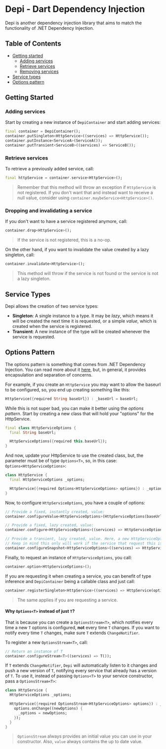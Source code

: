 # Depi - Dart Dependency Injection

Depi is another dependency injection library that aims to match the functionality of .NET Dependency Injection.

## Table of Contents
- [Getting started](#gettingstarted)
  - [Adding services](#addingservices)
  - [Retrieve services](#retrieveservices)
  - [Removing services](#removingservices)
- [Service types](#service-types)
- [Options pattern](#options-pattern)

## Getting Started<a name="gettingstarted"/>

### Adding services<a name="addingservices"/>
Start by creating a new instance of `DepiContainer` and start adding services:
```dart
final container = DepiContainer();
container.putSingleton<HttpService>((services) => HttpService());
container.putInstance<ServiceA>(ServiceA());
container.putTransient<ServiceB>((services) => ServiceB());
```

### Retrieve services<a name="retrieveservices"/>
To retrieve a previously added service, call:
```dart
final httpService = container.service<HttpService>();
```
> Remember that this method will throw an exception if `HttpService` is not registered. If you don't want that and instead want to receive a null value, consider using `container.maybeService<HttpService>()`.

### Dropping and invalidating a service<a name="removingservices"/>
If you don't want to have a service registered anymore, call:
```dart
container.drop<HttpService>();
```
> If the service is not registered, this is a no-op.

On the other hand, if you want to invalidate the value created by a lazy singleton, call:
```dart
container.invalidate<HttpService>();
```
> This method will throw if the service is not found or the service is not a lazy singleton.

## Service Types
Depi allows the creation of two service types:
- **Singleton**: A single instance to a type. It may be _lazy_, which means it will be created the next time it is requested, or a simple _value_, which is created when the service is registered.
- **Transient**: A new instance of the type will be created whenever the service is requested.

## Options Pattern
The options pattern is something that comes from .NET Dependency Injection. You can read more about it [here](https://learn.microsoft.com/en-us/dotnet/core/extensions/options), but, in general, it provides encapsulation and separation of concerns.

For example, if you create an `HttpService` you may want to allow the baseurl to be configured, so, you end up creating something like this:
```dart
HttpService({required String baseUrl}) : _baseUrl = baseUrl;
```

While this is not super bad, you can make it better using the _options pattern_. Start by creating a new class that will hold your "options" for the HttpService.
```dart
final class HttpServiceOptions {
  final String baseUrl;

  HttpServiceOptions({required this.baseUrl});
}
```

And now, update your HttpService to use the created class, but, the parameter must be of type `Options<T>`, so, in this case: `Options<HttpServiceOptions>`:
```dart
class HttpService {
  final HttpServiceOptions _options;

  HttpService({required Options<HttpServiceOptions> options}) : _options = options.value;
}
```

Now, to configure `HttpServiceOptions`, you have a couple of options:
```dart
// Provide a fixed, instantly created, value:
container.configureValue<HttpServiceOptions>(HttpServiceOptions(baseUrl: "https:..."));

// Provide a fixed, lazy created, value:
container.configure<HttpServiceOptions>((services) => HttpServiceOptions(baseUrl: "https:..."));

// Provide a transient, lazy created, value. Here, a new HttpServiceOptions will be created every time it is needed.
// Keep in mind this only will work if the service that request this is also transient.
container.configureSnapshot<HttpServiceOptions>((services) => HttpServiceOptions(baseUrl: "https:..."));
```

Finally, to request an instance of `HttpServiceOptions`, you call:
```dart
container.option<HttpServiceOptions>();
```

If you are requesting it when creating a service, you can benefit of type inference and `DepiContainer` being a callable class and just call:
```dart
container.registerSingleton<HttpService>((services) => HttpService(options: services()));
```
> The same applies if you are requesting a service.

#### Why `Options<T>` instead of just `T`?
That is because you can create a `OptionsStream<T>`, which notifies every time a new `T` options is configured, **not** every time `T` changes. If you want to notify every time `T` changes, make sure `T` extends `ChangeNotifier`.

To register a new `OptionsStream<T>`, call:
```dart
// Return an instance of T
container.configureStream<T>((services) => T());
```
If `T` extends `ChangeNotifier`, `Depi` will automatically listen to it changes and push a new version of `T`, notifying every service that already has a version of `T`.
To use it, instead of passing `Options<T>` to your service constructor, pass a `OptionsStream<T>`:
```dart
class HttpService {
  HttpServiceOptions _options;

  HttpService({required OptionsStream<HttpServiceOptions> options}) : _options = options.value {
    options.onChange((newOptions) {
      _options = newOptions;
    });
  }
}
```

> `OptionsStream` always provides an initial value you can use in your constructor. Also, `value` always contains the up to date value.
